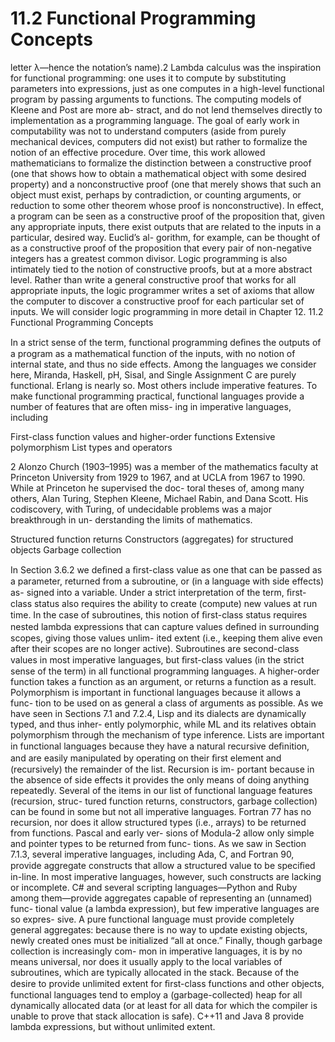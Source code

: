 # 11.2 Functional Programming Concepts

letter λ—hence the notation’s name).2 Lambda calculus was the inspiration for functional programming: one uses it to compute by substituting parameters into expressions, just as one computes in a high-level functional program by passing arguments to functions. The computing models of Kleene and Post are more ab- stract, and do not lend themselves directly to implementation as a programming language. The goal of early work in computability was not to understand computers (aside from purely mechanical devices, computers did not exist) but rather to formalize the notion of an effective procedure. Over time, this work allowed mathematicians to formalize the distinction between a constructive proof (one that shows how to obtain a mathematical object with some desired property) and a nonconstructive proof (one that merely shows that such an object must exist, perhaps by contradiction, or counting arguments, or reduction to some other theorem whose proof is nonconstructive). In effect, a program can be seen as a constructive proof of the proposition that, given any appropriate inputs, there exist outputs that are related to the inputs in a particular, desired way. Euclid’s al- gorithm, for example, can be thought of as a constructive proof of the proposition that every pair of non-negative integers has a greatest common divisor. Logic programming is also intimately tied to the notion of constructive proofs, but at a more abstract level. Rather than write a general constructive proof that works for all appropriate inputs, the logic programmer writes a set of axioms that allow the computer to discover a constructive proof for each particular set of inputs. We will consider logic programming in more detail in Chapter 12. 11.2 Functional Programming Concepts

In a strict sense of the term, functional programming deﬁnes the outputs of a program as a mathematical function of the inputs, with no notion of internal state, and thus no side effects. Among the languages we consider here, Miranda, Haskell, pH, Sisal, and Single Assignment C are purely functional. Erlang is nearly so. Most others include imperative features. To make functional programming practical, functional languages provide a number of features that are often miss- ing in imperative languages, including

First-class function values and higher-order functions Extensive polymorphism List types and operators

2 Alonzo Church (1903–1995) was a member of the mathematics faculty at Princeton University from 1929 to 1967, and at UCLA from 1967 to 1990. While at Princeton he supervised the doc- toral theses of, among many others, Alan Turing, Stephen Kleene, Michael Rabin, and Dana Scott. His codiscovery, with Turing, of undecidable problems was a major breakthrough in un- derstanding the limits of mathematics.

Structured function returns Constructors (aggregates) for structured objects Garbage collection

In Section 3.6.2 we deﬁned a ﬁrst-class value as one that can be passed as a parameter, returned from a subroutine, or (in a language with side effects) as- signed into a variable. Under a strict interpretation of the term, ﬁrst-class status also requires the ability to create (compute) new values at run time. In the case of subroutines, this notion of ﬁrst-class status requires nested lambda expressions that can capture values deﬁned in surrounding scopes, giving those values unlim- ited extent (i.e., keeping them alive even after their scopes are no longer active). Subroutines are second-class values in most imperative languages, but ﬁrst-class values (in the strict sense of the term) in all functional programming languages. A higher-order function takes a function as an argument, or returns a function as a result. Polymorphism is important in functional languages because it allows a func- tion to be used on as general a class of arguments as possible. As we have seen in Sections 7.1 and 7.2.4, Lisp and its dialects are dynamically typed, and thus inher- ently polymorphic, while ML and its relatives obtain polymorphism through the mechanism of type inference. Lists are important in functional languages because they have a natural recursive deﬁnition, and are easily manipulated by operating on their ﬁrst element and (recursively) the remainder of the list. Recursion is im- portant because in the absence of side effects it provides the only means of doing anything repeatedly. Several of the items in our list of functional language features (recursion, struc- tured function returns, constructors, garbage collection) can be found in some but not all imperative languages. Fortran 77 has no recursion, nor does it allow structured types (i.e., arrays) to be returned from functions. Pascal and early ver- sions of Modula-2 allow only simple and pointer types to be returned from func- tions. As we saw in Section 7.1.3, several imperative languages, including Ada, C, and Fortran 90, provide aggregate constructs that allow a structured value to be speciﬁed in-line. In most imperative languages, however, such constructs are lacking or incomplete. C# and several scripting languages—Python and Ruby among them—provide aggregates capable of representing an (unnamed) func- tional value (a lambda expression), but few imperative languages are so expres- sive. A pure functional language must provide completely general aggregates: because there is no way to update existing objects, newly created ones must be initialized “all at once.” Finally, though garbage collection is increasingly com- mon in imperative languages, it is by no means universal, nor does it usually apply to the local variables of subroutines, which are typically allocated in the stack. Because of the desire to provide unlimited extent for ﬁrst-class functions and other objects, functional languages tend to employ a (garbage-collected) heap for all dynamically allocated data (or at least for all data for which the compiler is unable to prove that stack allocation is safe). C++11 and Java 8 provide lambda expressions, but without unlimited extent.

